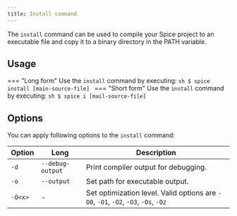 ```yaml
---
title: Install command
---
```


The `install` command can be used to compile your Spice project to an executable file and copy it to a binary directory in the PATH variable.

## Usage
=== "Long form"
    Use the `install` command by executing:
    ```sh
    $ spice install [main-source-file]
    ```
=== "Short form"
    Use the `install` command by executing:
    ```sh
    $ spice i [mail-source-file]
    ```

## Options
You can apply following options to the `install` command:

| Option  | Long             | Description                                                                        |
| ------- | ---------------- | ---------------------------------------------------------------------------------- |
| `-d`    | `--debug-output` | Print compiler output for debugging.                                               |
| `-o`    | `--output`       | Set path for executable output.                                                    |
| `-O<x>` | -                | Set optimization level. Valid options are `-O0`, `-O1`, `-O2`, `-O3`, `-Os`, `-Oz` |